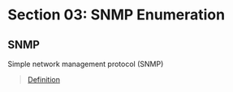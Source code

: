 # Section 03: SNMP Enumeration

## SNMP
Simple network management protocol (SNMP)

> [Definition](../definitions/definitions_S.md#simple-network-management-protocol)

